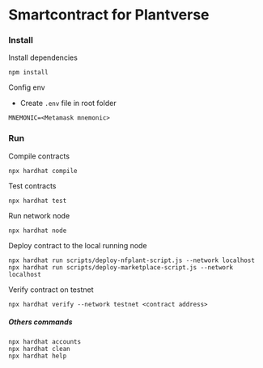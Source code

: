 # Smartcontract for Plantverse

### Install

Install dependencies

```
npm install
```

Config env

- Create `.env` file in root folder

```
MNEMONIC=<Metamask mnemonic>
```

### Run

Compile contracts

```
npx hardhat compile
```

Test contracts

```
npx hardhat test
```

Run network node

```
npx hardhat node
```

Deploy contract to the local running node

```
npx hardhat run scripts/deploy-nfplant-script.js --network localhost
npx hardhat run scripts/deploy-marketplace-script.js --network localhost
```

Verify contract on testnet

```
npx hardhat verify --network testnet <contract address>
```

##### Others commands

```shell
npx hardhat accounts
npx hardhat clean
npx hardhat help
```
